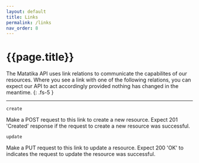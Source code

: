```yaml
---
layout: default
title: Links
permalink: /links
nav_order: 8
---
```


# {{page.title}}

The Matatika API uses link relations to communicate the capabilites of our resources.  Where you see a link with one of the following relations, you can expect our API to act accordingly provided nothing has changed in the meantime.
{: .fs-5 }

---

`create`

Make a POST request to this link to create a new resource.  Expect 201 'Created' response if the request to create a new resource was successful.


`update`

Make a PUT request to this link to update a resource.  Expect 200 'OK' to indicates the request to update the resource was successful.
